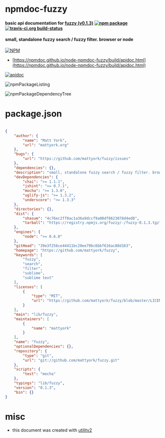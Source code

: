# npmdoc-fuzzy

#### basic api documentation for  [fuzzy (v0.1.3)](https://github.com/mattyork/fuzzy)  [![npm package](https://img.shields.io/npm/v/npmdoc-fuzzy.svg?style=flat-square)](https://www.npmjs.org/package/npmdoc-fuzzy) [![travis-ci.org build-status](https://api.travis-ci.org/npmdoc/node-npmdoc-fuzzy.svg)](https://travis-ci.org/npmdoc/node-npmdoc-fuzzy)

#### small, standalone fuzzy search / fuzzy filter. browser or node

[![NPM](https://nodei.co/npm/fuzzy.png?downloads=true&downloadRank=true&stars=true)](https://www.npmjs.com/package/fuzzy)

- [https://npmdoc.github.io/node-npmdoc-fuzzy/build/apidoc.html](https://npmdoc.github.io/node-npmdoc-fuzzy/build/apidoc.html)

[![apidoc](https://npmdoc.github.io/node-npmdoc-fuzzy/build/screenCapture.buildCi.browser.%252Ftmp%252Fbuild%252Fapidoc.html.png)](https://npmdoc.github.io/node-npmdoc-fuzzy/build/apidoc.html)

![npmPackageListing](https://npmdoc.github.io/node-npmdoc-fuzzy/build/screenCapture.npmPackageListing.svg)

![npmPackageDependencyTree](https://npmdoc.github.io/node-npmdoc-fuzzy/build/screenCapture.npmPackageDependencyTree.svg)



# package.json

```json

{
    "author": {
        "name": "Matt York",
        "url": "mattyork.org"
    },
    "bugs": {
        "url": "https://github.com/mattyork/fuzzy/issues"
    },
    "dependencies": {},
    "description": "small, standalone fuzzy search / fuzzy filter. browser or node",
    "devDependencies": {
        "chai": ">= 1.1.1",
        "jshint": ">= 0.7.1",
        "mocha": ">= 1.3.0",
        "uglify-js": ">= 1.3.2",
        "underscore": ">= 1.3.3"
    },
    "directories": {},
    "dist": {
        "shasum": "4c76ec2ff0ac1a36a9dccf9a00df8623078d4ed8",
        "tarball": "https://registry.npmjs.org/fuzzy/-/fuzzy-0.1.3.tgz"
    },
    "engines": {
        "node": ">= 0.6.0"
    },
    "gitHead": "39e3f256ce44411bc20ee79bc6bbf616ac88d163",
    "homepage": "https://github.com/mattyork/fuzzy",
    "keywords": [
        "fuzzy",
        "search",
        "filter",
        "sublime",
        "sublime text"
    ],
    "licenses": [
        {
            "type": "MIT",
            "url": "https://github.com/mattyork/fuzzy/blob/master/LICENSE-MIT"
        }
    ],
    "main": "lib/fuzzy",
    "maintainers": [
        {
            "name": "mattyork"
        }
    ],
    "name": "fuzzy",
    "optionalDependencies": {},
    "repository": {
        "type": "git",
        "url": "git://github.com/mattyork/fuzzy.git"
    },
    "scripts": {
        "test": "mocha"
    },
    "typings": "lib/fuzzy",
    "version": "0.1.3",
    "bin": {}
}
```



# misc
- this document was created with [utility2](https://github.com/kaizhu256/node-utility2)
